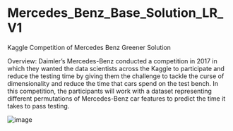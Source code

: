 # Mercedes_Benz_Base_Solution_LR_V1
 Kaggle Competition of Mercedes Benz Greener Solution

Overview:
Daimler’s Mercedes-Benz conducted a competition in 2017 in which they wanted the data scientists across the Kaggle to participate and reduce the testing time by giving them the challenge to tackle the curse of dimensionality and reduce the time that cars spend on the test bench. In this competition, the participants will work with a dataset representing different permutations of Mercedes-Benz car features to predict the time it takes to pass testing.
 
![image](https://github.com/MandarSalunkhe89/Mercedes_Benz_Base_Solution_LR_V1/assets/118999408/55dbd5f3-9fc7-4a5a-9034-e0c5eacec753)
